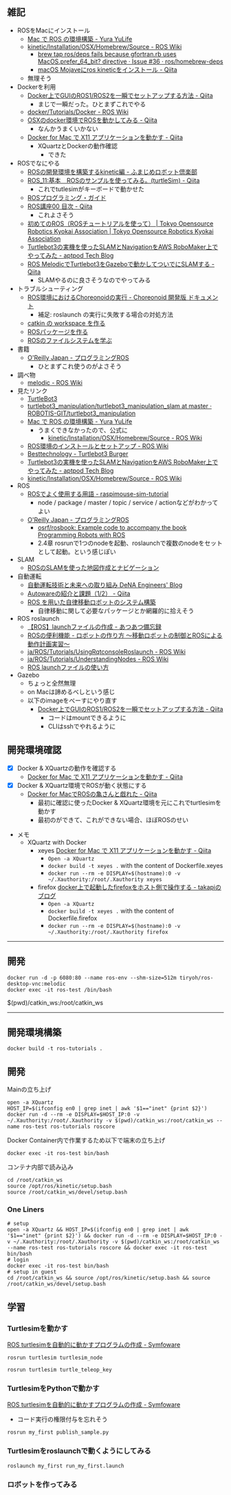 ## 雑記

- ROSをMacにインストール
  - [Mac で ROS の環境構築 - Yura YuLife](https://yura2.hateblo.jp/entry/2016/11/09/Mac_%E3%81%A7_ROS_%E3%81%AE%E7%92%B0%E5%A2%83%E6%A7%8B%E7%AF%89)
  - [kinetic/Installation/OSX/Homebrew/Source - ROS Wiki](http://wiki.ros.org/kinetic/Installation/OSX/Homebrew/Source)
    - [brew tap ros/deps fails because gfortran.rb uses MacOS.prefer_64_bit? directive · Issue #36 · ros/homebrew-deps](https://github.com/ros/homebrew-deps/issues/36)
    - [macOS Mojaveにros kineticをインストール - Qiita](https://qiita.com/watakandai/items/f19f42929193ee45e39c)
  - 無理そう
- Dockerを利用
  - [Docker上でGUIのROS1/ROS2を一瞬でセットアップする方法 - Qiita](https://qiita.com/karaage0703/items/957bdc7b4dabfc6639da)
    - まじで一瞬だった。ひとまずこれでやる
  - [docker/Tutorials/Docker - ROS Wiki](http://wiki.ros.org/docker/Tutorials/Docker)
  - [OSXのdocker環境でROSを動かしてみる - Qiita](https://qiita.com/mechamogera/items/1de9a49306087936d954)
    - なんかうまくいかない
  - [Docker for Mac で X11 アプリケーションを動かす - Qiita](https://qiita.com/hoto17296/items/bdb2ab24bc32b6b7f360)
    - XQuartzとDockerの動作確認
      - できた
- ROSでなにやる
  - [ROSの開発環境を構築するkinetic編 - ふまじめロボット倶楽部](http://dashimaki360.hatenablog.com/entry/2018/01/08/235959)
  - [ROS_11:基本　ROSのサンプルを使ってみる。(turtleSim) - Qiita](https://qiita.com/NWLab/items/687bbac01e69301e24c5)
    - これでtutlesimがキーボードで動かせた
  - [ROSプログラミング・ガイド](https://tail-island.github.io/six_point_two_eight/)
  - [ROS講座00 目次 - Qiita](https://qiita.com/srs/items/5f44440afea0eb616b4a)
    - これよさそう
  - [初めてのROS（ROSチュートリアルを使って） | Tokyo Opensource Robotics Kyokai Association | Tokyo Opensource Robotics Kyokai Association](https://opensource-robotics.tokyo.jp/?p=4450)
  - [Turtlebot3の実機を使ったSLAMとNavigationをAWS RoboMaker上でやってみた - aptpod Tech Blog](https://tech.aptpod.co.jp/entry/2020/07/03/100000#%E3%82%A4%E3%83%B3%E3%82%BF%E3%83%BC%E3%83%8D%E3%83%83%E3%83%88%E7%B5%8C%E7%94%B1%E3%81%A7SLAMNavigation%E3%82%92%E5%8B%95%E3%81%8B%E3%81%99%E3%81%9F%E3%82%81%E3%81%AB%E5%BF%85%E8%A6%81%E3%81%AAROS%E3%83%88%E3%83%94%E3%83%83%E3%82%AF%E3%82%92%E8%AA%BF%E3%81%B9%E3%82%8B)
  - [ROS MelodicでTurtlebot3をGazeboで動かしてついでにSLAMする - Qiita](https://qiita.com/protocol1964/items/1e63aebddd7d5bfd0d1b)
    - SLAMやるのに良さそうなのでやってみる
- トラブルシューティング
  - [ROS環境におけるChoreonoidの実行 - Choreonoid 開発版 ドキュメント](https://choreonoid.org/ja/manuals/latest/ros/run-choreonoid.html#id8)
    - 補足: roslaunch の実行に失敗する場合の対処方法
  - [catkin の workspace を作る](http://wiki.ros.org/ja/catkin/Tutorials/create_a_workspace)
  - [ROSパッケージを作る](http://wiki.ros.org/ja/ROS/Tutorials/CreatingPackage)
  - [ROSのファイルシステムを学ぶ](http://wiki.ros.org/ja/ROS/Tutorials/NavigatingTheFilesystem#ja.2FROS.2FTutorials.2Fcatkin.2FNavigatingTheFilesystem.roscd_.2BMJJPfzBG-)
- 書籍
  - [O'Reilly Japan - プログラミングROS](https://www.oreilly.co.jp/books/9784873118093/)
    - ひとまずこれ使うのがよさそう
- 調べ物
  - [melodic - ROS Wiki](http://wiki.ros.org/melodic)
- 見たリンク
  - [TurtleBot3](https://emanual.robotis.com/docs/en/platform/turtlebot3/simulation/#ros-1-simulation)
  - [turtlebot3_manipulation/turtlebot3_manipulation_slam at master · ROBOTIS-GIT/turtlebot3_manipulation](https://github.com/ROBOTIS-GIT/turtlebot3_manipulation/tree/master/turtlebot3_manipulation_slam)
  - [Mac で ROS の環境構築 - Yura YuLife](https://yura2.hateblo.jp/entry/2016/11/09/Mac_%E3%81%A7_ROS_%E3%81%AE%E7%92%B0%E5%A2%83%E6%A7%8B%E7%AF%89)
    - うまくできなかったので、公式に
      - [kinetic/Installation/OSX/Homebrew/Source - ROS Wiki](http://wiki.ros.org/kinetic/Installation/OSX/Homebrew/Source)
  - [ROS環境のインストールとセットアップ - ROS Wiki](http://wiki.ros.org/ja/ROS/Tutorials/InstallingandConfiguringROSEnvironment)
  - [Besttechnology - Turtlebot3 Burger](https://www.besttechnology.co.jp/modules/onlineshop/index.php?fct=photo&p=192)
  - [Turtlebot3の実機を使ったSLAMとNavigationをAWS RoboMaker上でやってみた - aptpod Tech Blog](https://tech.aptpod.co.jp/entry/2020/07/03/100000)
  - [kinetic/Installation/OSX/Homebrew/Source - ROS Wiki](http://wiki.ros.org/kinetic/Installation/OSX/Homebrew/Source)
- ROS
  - [ROSでよく使用する用語 - raspimouse-sim-tutorial](https://raspimouse-sim-tutorial.gitbook.io/project/ros_tutorial/appendix/ros_word)
    - node / package / master / topic / service / actionなどがわかってよい
  - [O'Reilly Japan - プログラミングROS](https://www.oreilly.co.jp/books/9784873118093/)
    - [osrf/rosbook: Example code to accompany the book Programming Robots with ROS](https://github.com/osrf/rosbook)
    - 2.4章 rosrunで1つのnodeを起動、roslaunchで複数のnodeをセットとして起動。という感じぽい
- SLAM
  - [ROSのSLAMを使った地図作成とナビゲーション](http://joe.ash.jp/program/ros/tutorial/tutorial_slam.htm)
- 自動運転
  - [自動運転技術と未来への取り組み DeNA Engineers' Blog](https://engineer.dena.com/posts/2018.12/future-driverless-cars/)
  - [Autowareの紹介と課題（1/2） - Qiita](https://qiita.com/yukkysaito/items/21a70ec6b07f1ca559cb)
  - [ROS を用いた自律移動ロボットのシステム構築](https://www.slideshare.net/hara-y/ros-nav-rsj-seminar)
    - 自律移動に関して必要なパッケージとか網羅的に拾えそう
- ROS roslaunch
  - [【ROS】launchファイルの作成 - あつあつ備忘録](https://atsuyakoike.hatenablog.com/entry/2019/05/06/155130)
  - [ROSの便利機能 - ロボットの作り方 ～移動ロボットの制御とROSによる動作計画実習～](https://at-wat.github.io/ROS-quick-start-up/ros-launch.html)
  - [ja/ROS/Tutorials/UsingRqtconsoleRoslaunch - ROS Wiki](http://wiki.ros.org/ja/ROS/Tutorials/UsingRqtconsoleRoslaunch)
  - [ja/ROS/Tutorials/UnderstandingNodes - ROS Wiki](http://wiki.ros.org/ja/ROS/Tutorials/UnderstandingNodes)
  - [ROS launchファイルの使い方](https://kazuyamashi.github.io/ros_lecture/ros_launch.html)
- Gazebo
  - ちょっと全然無理
  - on Macは諦めるべしという感じ
  - 以下のimageをべーすにやり直す
    - [Docker上でGUIのROS1/ROS2を一瞬でセットアップする方法 - Qiita](https://qiita.com/karaage0703/items/957bdc7b4dabfc6639da)
      - コードはmountできるように
      - CLIはsshでやれるように

## 開発環境確認

- [x] Docker & XQuartzの動作を確認する
  - [Docker for Mac で X11 アプリケーションを動かす - Qiita](https://qiita.com/hoto17296/items/bdb2ab24bc32b6b7f360)
- [x] Docker & XQuartz環境でROSが動く状態にする
  - [Docker for MacでROSの亀さんと戯れた - Qiita](https://qiita.com/ryo_21/items/4e0006adcb300173acda)
    - 最初に確認に使ったDocker & XQuartz環境を元にこれでturtlesimを動かす
    - 最初のができて、これができない場合、ほぼROSのせい

- メモ
  - XQuartz with Docker
    - xeyes [Docker for Mac で X11 アプリケーションを動かす - Qiita](https://qiita.com/hoto17296/items/bdb2ab24bc32b6b7f360)
      - `Open -a XQuartz`
      - `docker build -t xeyes .` with the content of Dockerfile.xeyes
      - `docker run --rm -e DISPLAY=$(hostname):0 -v ~/.Xauthority:/root/.Xauthority xeyes`
    - firefox [docker上で起動したfirefoxをホスト側で操作する - takapiのブログ](https://takapi86.hatenablog.com/entry/2019/03/24/144008)
      - `Open -a XQuartz`
      - `docker build -t xeyes .` with the content of Dockerfile.firefox
      - `docker run --rm -e DISPLAY=$(hostname):0 -v ~/.Xauthority:/root/.Xauthority firefox`

- - -

## 開発

```
docker run -d -p 6080:80 --name ros-env --shm-size=512m tiryoh/ros-desktop-vnc:melodic
docker exec -it ros-test /bin/bash
```

$(pwd)/catkin_ws:/root/catkin_ws 

- - -

## 開発環境構築

```
docker build -t ros-tutorials .
```

## 開発

Mainの立ち上げ

```
open -a XQuartz
HOST_IP=$(ifconfig en0 | grep inet | awk '$1=="inet" {print $2}')
docker run -d --rm -e DISPLAY=$HOST_IP:0 -v ~/.Xauthority:/root/.Xauthority -v $(pwd)/catkin_ws:/root/catkin_ws --name ros-test ros-tutorials roscore
```

Docker Container内で作業するため以下で端末の立ち上げ

```
docker exec -it ros-test bin/bash
```

コンテナ内部で読み込み

```
cd /root/catkin_ws
source /opt/ros/kinetic/setup.bash
source /root/catkin_ws/devel/setup.bash
```

### One Liners

```
# setup
open -a XQuartz && HOST_IP=$(ifconfig en0 | grep inet | awk '$1=="inet" {print $2}') && docker run -d --rm -e DISPLAY=$HOST_IP:0 -v ~/.Xauthority:/root/.Xauthority -v $(pwd)/catkin_ws:/root/catkin_ws --name ros-test ros-tutorials roscore && docker exec -it ros-test bin/bash
# login
docker exec -it ros-test bin/bash
# setup in guest
cd /root/catkin_ws && source /opt/ros/kinetic/setup.bash && source /root/catkin_ws/devel/setup.bash
```

## 学習

### Turtlesimを動かす

[ROS turtlesimを自動的に動かすプログラムの作成 - Symfoware](https://symfoware.blog.fc2.com/blog-entry-2284.html)

```
rosrun turtlesim turtlesim_node
```

```
rosrun turtlesim turtle_teleop_key
```

### TurtlesimをPythonで動かす

[ROS turtlesimを自動的に動かすプログラムの作成 - Symfoware](https://symfoware.blog.fc2.com/blog-entry-2284.html)

- コード実行の権限付与を忘れそう

```
rosrun my_first publish_sample.py
```

### Turtlesimをroslaunchで動くようにしてみる

```
roslaunch my_first run_my_first.launch
```

### ロボットを作ってみる
